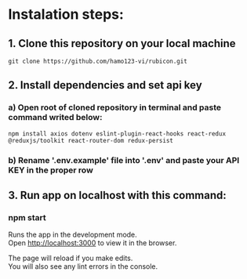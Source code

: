 # Instalation steps: 

## 1. Clone this repository on your local machine

    git clone https://github.com/hamo123-vi/rubicon.git

## 2. Install dependencies and set api key

###     a) Open root of cloned repository in terminal and paste command writed below: 

    npm install axios dotenv eslint-plugin-react-hooks react-redux @reduxjs/toolkit react-router-dom redux-persist

###     b) Rename '.env.example' file into '.env' and paste your API KEY in the proper row

## 3. Run app on localhost with this command:

###     npm start


Runs the app in the development mode.\
Open [http://localhost:3000](http://localhost:3000) to view it in the browser.

The page will reload if you make edits.\
You will also see any lint errors in the console.
